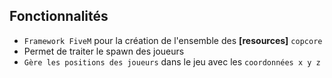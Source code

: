 <!--- 
*@author: Mathieu MARI <contact@mathieumari.com>
*@date:   04-08-2022 21:18:24
*@lastModifiedBy:   Mathieu MARI <contact@mathieumari.com>
*@lastModifiedTime: 2022-08-04 21:21:41
-->

## Fonctionnalités
* `Framework FiveM` pour la création de l'ensemble des **[resources]** `copcore`
* Permet de traiter le spawn des joueurs
* `Gère les positions des joueurs` dans le jeu avec les `coordonnées x y z`